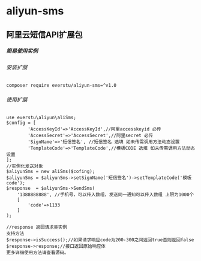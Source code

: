 # aliyun-sms
## 阿里云短信API扩展包

##### 简易使用实例
###### 安装扩展
`composer require everstu/aliyun-sms=^v1.0`
###### 使用扩展
```
use everstu\aliyun\aliSms;
$config = [
        'AccessKeyId'=>'AccessKeyId',//阿里accesskeyid 必传
        'AccessSecret'=>'AccessSecret',//阿里secret 必传
        'SignName'=>'短信签名', //短信签名 选填 如未传需调用方法动态设置
        'TemplateCode'=>'TemplateCode',//模板CODE 选填 如未传需调用方法动态设置
];
//实例化发送对象
$aliyunSms = new aliSms($cofing);
$aliyunSms = $aliyunSms->setSignName('短信签名')->setTemplateCode('模板code');
$response  = $aliyunSms->SendSms(
    '1388888888', //手机号，可以传入数组，发送同一通知可以传入数组 上限为1000个
    [
        'code'=>1133
    ]
);

//response 返回请求类实例
支持方法
$response->isSuccess();//如果请求响应code为200-300之间返回true否则返回false
$response->response;//接口返回原始响应体
更多详细使用方法请查看源码。
```
